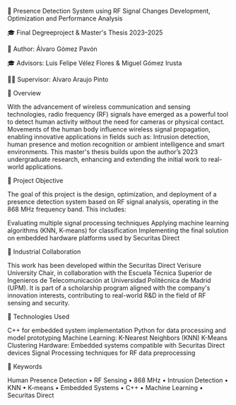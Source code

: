 📡 Presence Detection System using RF Signal Changes Development, Optimization and Performance Analysis

🎓 Final Degreeproject & Master's Thesis 2023–2025

👤 Author: Álvaro Gómez Pavón

🎓 Advisors: Luis Felipe Vélez Flores & Miguel Gómez Irusta

🧑‍🏫 Supervisor: Alvaro Araujo Pinto



📘 Overview

With the advancement of wireless communication and sensing technologies, radio frequency (RF) signals have emerged as a powerful tool to detect human activity without the need for cameras or physical contact. Movements of the human body influence wireless signal propagation, enabling innovative applications in fields such as: Intrusion detection, human presence and motion recognition or ambient intelligence and smart environments. This master's thesis builds upon the author’s 2023 undergraduate research, enhancing and extending the initial work to real-world applications.

🎯 Project Objective

The goal of this project is the design, optimization, and deployment of a presence detection system based on RF signal analysis, operating in the 868 MHz frequency band. This includes:

  Evaluating multiple signal processing techniques
  Applying machine learning algorithms (KNN, K-means) for classification
  Implementing the final solution on embedded hardware platforms used by Securitas Direct


🏢 Industrial Collaboration

This work has been developed within the Securitas Direct Verisure University Chair, in collaboration with the Escuela Técnica Superior de Ingenieros de Telecomunicación at Universidad Politécnica de Madrid (UPM).
It is part of a scholarship program aligned with the company's innovation interests, contributing to real-world R&D in the field of RF sensing and security.

🔧 Technologies Used

C++ for embedded system implementation
Python for data processing and model prototyping
    Machine Learning:
    K-Nearest Neighbors (KNN)
    K-Means Clustering
Hardware: Embedded systems compatible with Securitas Direct devices
Signal Processing techniques for RF data preprocessing

🧠 Keywords

Human Presence Detection • RF Sensing • 868 MHz • Intrusion Detection • KNN • K-means • Embedded Systems • C++ • Machine Learning • Securitas Direct
